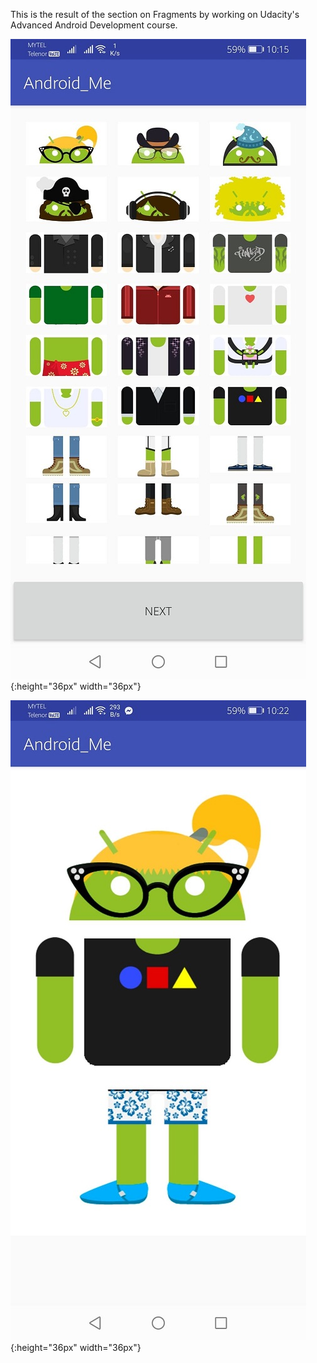 This is the result of the section on Fragments 
by working on Udacity's Advanced Android Development course. 


![](/screenshots/117385567_584049588905958_6480535765909434742_n.jpg){:height="36px" width="36px"}

![](/screenshots/117336223_329120254907598_1506080471442566312_n.jpg){:height="36px" width="36px"}


